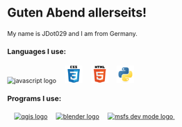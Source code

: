 
<h1 align="left">Guten Abend allerseits!</h1>

###

<p align="left">My name is JDot029 and I am from Germany.</p>

###


<h3 align="left">Languages I use:</h2>

###

<div align="left">
  <img src="https://cdn.jsdelivr.net/gh/devicons/devicon/icons/javascript/javascript-original.svg" height="40" alt="javascript logo"  />
  <img width="12" />
  <img src="https://raw.githubusercontent.com/devicons/devicon/master/icons/css3/css3-original-wordmark.svg" height="40" alt="css logo"  />
  <img width="12" />
  <img src="https://raw.githubusercontent.com/devicons/devicon/master/icons/html5/html5-original-wordmark.svg" height="40" alt="html logo"  />
  <img width="12" />
  <img src="https://raw.githubusercontent.com/devicons/devicon/master/icons/python/python-original.svg" height="40" alt="python logo"  />
</div>


<h3 align="left">Programs I use:</h2>

###
<div align="left">
  <img width="12" />
  <a href="https://qgis.org/"><img src="https://upload.wikimedia.org/wikipedia/commons/3/3e/QGIS_logo_minimal.svg" height="40" width="40" alt="qgis logo" target=_blank/></a>
  <img width="12" />
  <a href="https://blender.org/"><img src="https://download.blender.org/branding/community/blender_community_badge_white.svg" height="40" alt="blender logo" target=_blank/></a>
  <img width="12" />
  <a href="https://docs.flightsimulator.com/html/Developer_Mode/Developer_Mode.htm"><img src="https://upload.wikimedia.org/wikipedia/commons/1/17/Microsoft_Flight_Simulator_logo.svg" height="40" alt="msfs dev mode logo" target=_blank>
  <img width="12" /></a>
</div>

###
